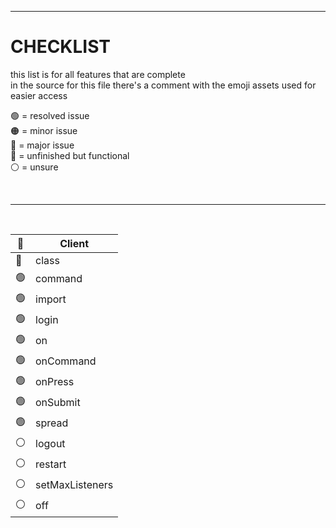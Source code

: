 [assets]: <> ( 
  🟢
  🟠
  🔴
  🔵
  ⚪
)


---


# CHECKLIST
this list is for all features that are complete<br>
in the source for this file there's a comment with the emoji assets used for easier access

🟢 = resolved issue<br>
🟠 = minor issue<br>
🔴 = major issue<br>
🔵 = unfinished but functional<br>
⚪ = unsure<br>

<br>

---

<br>

| 🔵 | Client |
| - | - |
| 🔵 | class |
| 🟢 | command |
| 🟢 | import |
| 🟢 | login |
| 🟢 | on |
| 🟢 | onCommand |
| 🟢 | onPress |
| 🟢 | onSubmit |
| 🟢 | spread |
| ⚪ | logout |
| ⚪ | restart |
| ⚪ | setMaxListeners |
| ⚪ | off |
<br>
